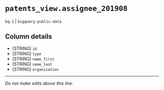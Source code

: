# `patents_view.assignee_201908`
`bq-1` | `bigquery-public-data`

## Column details
* [STRING]    `id`
* [STRING]    `type`
* [STRING]    `name_first`
* [STRING]    `name_last`
* [STRING]    `organization`

-------------------------------------------------------------------------------
*Do not make edits above this line.*
